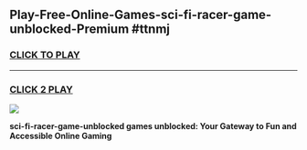 
## Play-Free-Online-Games-sci-fi-racer-game-unblocked-Premium #ttnmj
<h3>
<a href="https://premium.freeplayer.one?title=sci-fi-racer-game-unblocked&ref=8M">CLICK TO PLAY</a></h3>
<hr>

<h3>
<a href="https://premium.freeplayer.one?title=sci-fi-racer-game-unblocked&ref=8M">CLICK 2 PLAY</a>
  
</h3>

<a href="https://premium.freeplayer.one?title=sci-fi-racer-game-unblocked&ref=8M"><img src="https://clearcache.store/games.png"></a>


**sci-fi-racer-game-unblocked games unblocked: Your Gateway to Fun and Accessible Online Gaming**
